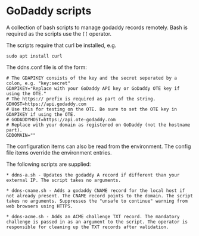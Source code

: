 # GoDaddy scripts

A collection of bash scripts to manage godaddy records remotely.
Bash is required as the scripts use the `[[` operator.

The scripts require that curl be installed, e.g.

    sudo apt install curl

The ddns.conf file is of the form:

    # The GDAPIKEY consists of the key and the secret seperated by a colon, e.g. "key:secret"
    GDAPIKEY="Replace with your GoDaddy API key or GoDaddy OTE key if using the OTE."
    # The https:// prefix is required as part of the string.
    GDHOST=https://api.godaddy.com
    # Use this for testing on the OTE. Be sure to set the OTE key in GDAPIKEY if using the OTE.
    # GODADDYHOST=https://api.ote-godaddy.com
    # Replace with your domain as registered on GoDaddy (not the hostname part).
    GDDOMAIN=""

The configuration items can also be read from the environment. The config file items override the environment entries.

The following scripts are supplied:

    * ddns-a.sh - Updates the godaddy A record if different than your external IP. The script takes no arguments.

    * ddns-cname.sh - Adds a godaddy CNAME record for the local host if not already present. The CNAME record points to the domain. The script takes no arguments. Suppresses the "unsafe to continue" warning from web browsers using HTTPS.  
                
    * ddns-acme.sh - Adds an ACME challenge TXT record. The mandatory challenge is passed in as an argument to the script. The operator is responsible for cleaning up the TXT records after validation.
